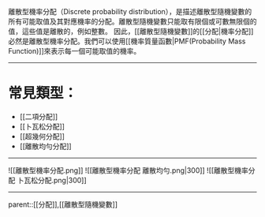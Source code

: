 離散型機率分配（Discrete probability distribution），是描述離散型隨機變數的所有可能取值及其對應機率的分配。離散型隨機變數只能取有限個或可數無限個的值，這些值是離散的，例如整數。
因此，[[離散型隨機變數]]的[[分配|機率分配]]必然是離散型機率分配。我們可以使用[[機率質量函數|PMF(Probability Mass Function)]]來表示每一個可能取值的機率。
- - -
# 常見類型：
- [[二項分配]]
- [[卜瓦松分配]]
- [[超幾何分配]]
- [[離散均勻分配]]
- - -
![[離散型機率分配.png]]
![[離散型機率分配 離散均勻.png|300]]
![[離散型機率分配 卜瓦松分配.png|300]]

- - -
parent::[[分配]],[[離散型隨機變數]]